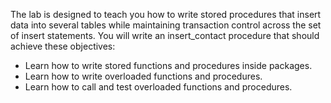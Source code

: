 The lab is designed to teach you how to write stored procedures that insert data into several tables while maintaining transaction control across the set of insert statements. You will write an insert_contact procedure that should achieve these objectives:
<ul>
  <li>Learn how to write stored functions and procedures inside packages.</li>
  <li>Learn how to write overloaded functions and procedures.</li>
  <li>Learn how to call and test overloaded functions and procedures.</li>
</ul>
